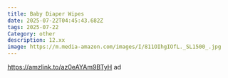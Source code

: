 ```yaml
---
title: Baby Diaper Wipes
date: 2025-07-22T04:45:43.682Z
tags: 2025-07-22
Category: other
description: 12.xx
image: https://m.media-amazon.com/images/I/811OIhgIOfL._SL1500_.jpg
---
```

https://amzlink.to/az0eAYAm9BTyH ad